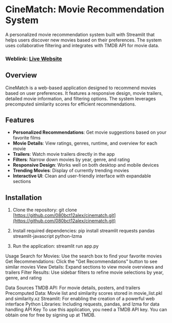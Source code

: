 # CineMatch: Movie Recommendation System

A personalized movie recommendation system built with Streamlit that helps users discover new movies based on their preferences. The system uses collaborative filtering and integrates with TMDB API for movie data.


### Weblink: [Live Website](https://cinematch3.onrender.com)



## Overview

CineMatch is a web-based application designed to recommend movies based on user preferences. It features a responsive design, movie trailers, detailed movie information, and filtering options. The system leverages precomputed similarity scores for efficient recommendations.

## Features

- **Personalized Recommendations**: Get movie suggestions based on your favorite films
- **Movie Details**: View ratings, genres, runtime, and overview for each movie
- **Trailers**: Watch movie trailers directly in the app
- **Filters**: Narrow down movies by year, genre, and rating
- **Responsive Design**: Works well on both desktop and mobile devices
- **Trending Movies**: Display of currently trending movies
- **Interactive UI**: Clean and user-friendly interface with expandable sections

## Installation

1. Clone the repository:
   git clone [https://github.com/080bct12alex/cinematch.git](https://github.com/080bct12alex/cinematch.git)

2. Install required dependencies:
     pip install streamlit requests pandas streamlit-javascript python-lzma

3. Run the application:
    streamlit run app.py

Usage
Search for Movies: Use the search box to find your favorite movies
Get Recommendations: Click the "Get Recommendations" button to see similar movies
View Details: Expand sections to view movie overviews and trailers
Filter Results: Use sidebar filters to refine movie selections by year, genre, and rating



Data Sources
TMDB API: For movie details, posters, and trailers
Precomputed Data: Movie list and similarity scores stored in movie_list.pkl and similarity.xz
Streamlit: For enabling the creation of a powerful web interface
Python Libraries: Including requests, pandas, and lzma for data handling
API Key
To use this application, you need a TMDB API key. You can obtain one for free by signing up at TMDB.

